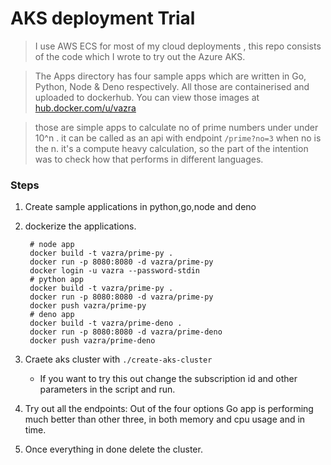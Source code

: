 # AKS deployment Trial

> I use AWS ECS for most of my cloud deployments , this repo consists of the code which I wrote to try out the Azure AKS.

> The Apps directory has four sample apps which are written in Go, Python, Node & Deno respectively. All those are containerised and uploaded to dockerhub. You can view those images at [hub.docker.com/u/vazra](https://hub.docker.com/u/vazra)

> those are simple apps to calculate no of prime numbers under under 10^n . it can be called as an api with endpoint `/prime?no=3` when no is the n. it's a compute heavy calculation, so the part of the intention was to check how that performs in different languages.

### Steps

1. Create sample applications in python,go,node and deno
2. dockerize the applications.

   ```
    # node app
    docker build -t vazra/prime-py .
    docker run -p 8080:8080 -d vazra/prime-py
    docker login -u vazra --password-stdin
    # python app
    docker build -t vazra/prime-py .
    docker run -p 8080:8080 -d vazra/prime-py
    docker push vazra/prime-py
    # deno app
    docker build -t vazra/prime-deno .
    docker run -p 8080:8080 -d vazra/prime-deno
    docker push vazra/prime-deno
   ```

3. Craete aks cluster with `./create-aks-cluster`
   - If you want to try this out change the subscription id and other parameters in the script and run.
4. Try out all the endpoints: Out of the four options Go app is performing much better than other three, in both memory and cpu usage and in time.
5. Once everything in done delete the cluster.
